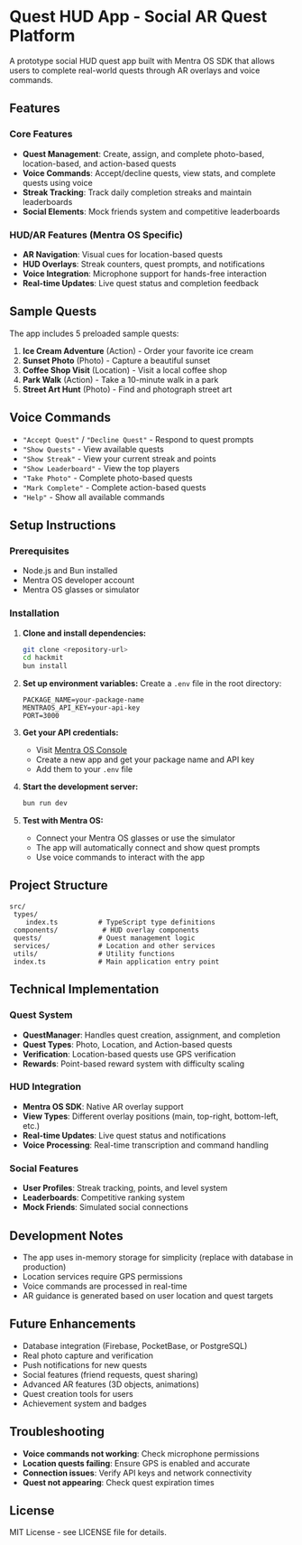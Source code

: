 ﻿# Quest HUD App - Social AR Quest Platform

A prototype social HUD quest app built with Mentra OS SDK that allows users to complete real-world quests through AR overlays and voice commands.

## Features

### Core Features
- **Quest Management**: Create, assign, and complete photo-based, location-based, and action-based quests
- **Voice Commands**: Accept/decline quests, view stats, and complete quests using voice
- **Streak Tracking**: Track daily completion streaks and maintain leaderboards
- **Social Elements**: Mock friends system and competitive leaderboards

### HUD/AR Features (Mentra OS Specific)
- **AR Navigation**: Visual cues for location-based quests
- **HUD Overlays**: Streak counters, quest prompts, and notifications
- **Voice Integration**: Microphone support for hands-free interaction
- **Real-time Updates**: Live quest status and completion feedback

## Sample Quests

The app includes 5 preloaded sample quests:

1. **Ice Cream Adventure** (Action) - Order your favorite ice cream
2. **Sunset Photo** (Photo) - Capture a beautiful sunset
3. **Coffee Shop Visit** (Location) - Visit a local coffee shop
4. **Park Walk** (Action) - Take a 10-minute walk in a park
5. **Street Art Hunt** (Photo) - Find and photograph street art

## Voice Commands

- `"Accept Quest"` / `"Decline Quest"` - Respond to quest prompts
- `"Show Quests"` - View available quests
- `"Show Streak"` - View your current streak and points
- `"Show Leaderboard"` - View the top players
- `"Take Photo"` - Complete photo-based quests
- `"Mark Complete"` - Complete action-based quests
- `"Help"` - Show all available commands

## Setup Instructions

### Prerequisites
- Node.js and Bun installed
- Mentra OS developer account
- Mentra OS glasses or simulator

### Installation

1. **Clone and install dependencies:**
   ```bash
   git clone <repository-url>
   cd hackmit
   bun install
   ```

2. **Set up environment variables:**
   Create a `.env` file in the root directory:
   ```env
   PACKAGE_NAME=your-package-name
   MENTRAOS_API_KEY=your-api-key
   PORT=3000
   ```

3. **Get your API credentials:**
   - Visit [Mentra OS Console](https://console.mentra.glass/)
   - Create a new app and get your package name and API key
   - Add them to your `.env` file

4. **Start the development server:**
   ```bash
   bun run dev
   ```

5. **Test with Mentra OS:**
   - Connect your Mentra OS glasses or use the simulator
   - The app will automatically connect and show quest prompts
   - Use voice commands to interact with the app

## Project Structure

```
src/
 types/
    index.ts          # TypeScript type definitions
 components/           # HUD overlay components
 quests/              # Quest management logic
 services/            # Location and other services
 utils/               # Utility functions
 index.ts             # Main application entry point
```

## Technical Implementation

### Quest System
- **QuestManager**: Handles quest creation, assignment, and completion
- **Quest Types**: Photo, Location, and Action-based quests
- **Verification**: Location-based quests use GPS verification
- **Rewards**: Point-based reward system with difficulty scaling

### HUD Integration
- **Mentra OS SDK**: Native AR overlay support
- **View Types**: Different overlay positions (main, top-right, bottom-left, etc.)
- **Real-time Updates**: Live quest status and notifications
- **Voice Processing**: Real-time transcription and command handling

### Social Features
- **User Profiles**: Streak tracking, points, and level system
- **Leaderboards**: Competitive ranking system
- **Mock Friends**: Simulated social connections

## Development Notes

- The app uses in-memory storage for simplicity (replace with database in production)
- Location services require GPS permissions
- Voice commands are processed in real-time
- AR guidance is generated based on user location and quest targets

## Future Enhancements

- Database integration (Firebase, PocketBase, or PostgreSQL)
- Real photo capture and verification
- Push notifications for new quests
- Social features (friend requests, quest sharing)
- Advanced AR features (3D objects, animations)
- Quest creation tools for users
- Achievement system and badges

## Troubleshooting

- **Voice commands not working**: Check microphone permissions
- **Location quests failing**: Ensure GPS is enabled and accurate
- **Connection issues**: Verify API keys and network connectivity
- **Quest not appearing**: Check quest expiration times

## License

MIT License - see LICENSE file for details.
